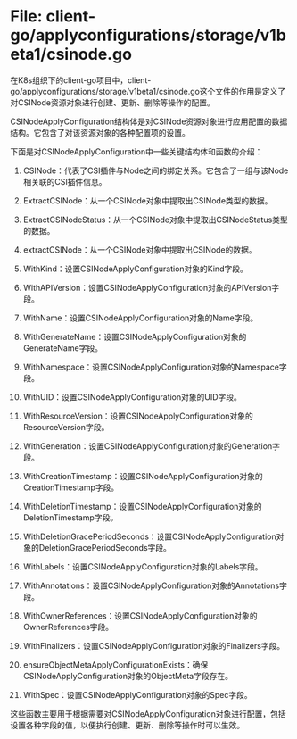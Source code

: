 # File: client-go/applyconfigurations/storage/v1beta1/csinode.go

在K8s组织下的client-go项目中，client-go/applyconfigurations/storage/v1beta1/csinode.go这个文件的作用是定义了对CSINode资源对象进行创建、更新、删除等操作的配置。

CSINodeApplyConfiguration结构体是对CSINode资源对象进行应用配置的数据结构。它包含了对该资源对象的各种配置项的设置。

下面是对CSINodeApplyConfiguration中一些关键结构体和函数的介绍：

1. CSINode：代表了CSI插件与Node之间的绑定关系。它包含了一组与该Node相关联的CSI插件信息。

2. ExtractCSINode：从一个CSINode对象中提取出CSINode类型的数据。

3. ExtractCSINodeStatus：从一个CSINode对象中提取出CSINodeStatus类型的数据。

4. extractCSINode：从一个CSINode对象中提取出CSINode的数据。

5. WithKind：设置CSINodeApplyConfiguration对象的Kind字段。

6. WithAPIVersion：设置CSINodeApplyConfiguration对象的APIVersion字段。

7. WithName：设置CSINodeApplyConfiguration对象的Name字段。

8. WithGenerateName：设置CSINodeApplyConfiguration对象的GenerateName字段。

9. WithNamespace：设置CSINodeApplyConfiguration对象的Namespace字段。

10. WithUID：设置CSINodeApplyConfiguration对象的UID字段。

11. WithResourceVersion：设置CSINodeApplyConfiguration对象的ResourceVersion字段。

12. WithGeneration：设置CSINodeApplyConfiguration对象的Generation字段。

13. WithCreationTimestamp：设置CSINodeApplyConfiguration对象的CreationTimestamp字段。

14. WithDeletionTimestamp：设置CSINodeApplyConfiguration对象的DeletionTimestamp字段。

15. WithDeletionGracePeriodSeconds：设置CSINodeApplyConfiguration对象的DeletionGracePeriodSeconds字段。

16. WithLabels：设置CSINodeApplyConfiguration对象的Labels字段。

17. WithAnnotations：设置CSINodeApplyConfiguration对象的Annotations字段。

18. WithOwnerReferences：设置CSINodeApplyConfiguration对象的OwnerReferences字段。

19. WithFinalizers：设置CSINodeApplyConfiguration对象的Finalizers字段。

20. ensureObjectMetaApplyConfigurationExists：确保CSINodeApplyConfiguration对象的ObjectMeta字段存在。

21. WithSpec：设置CSINodeApplyConfiguration对象的Spec字段。

这些函数主要用于根据需要对CSINodeApplyConfiguration对象进行配置，包括设置各种字段的值，以便执行创建、更新、删除等操作时可以生效。

